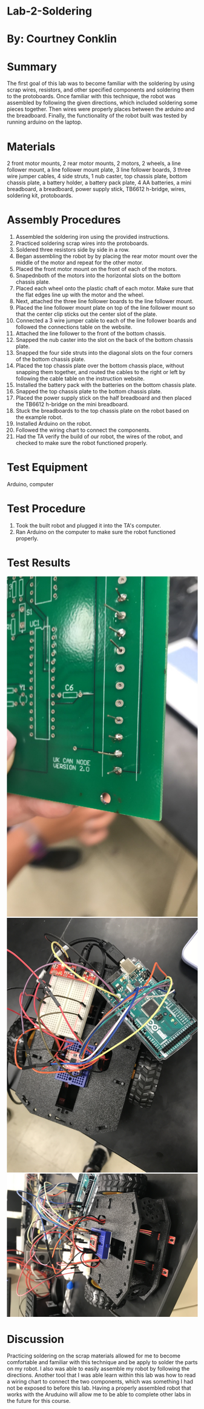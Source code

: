 # Lab-2-Soldering
# By: Courtney Conklin

# Summary 
The first goal of this lab was to become familiar with the soldering by using scrap wires, resistors, and other specified components and soldering them to the protoboards. Once familiar with this technique, the robot was assembled by following the given directions, which included soldering some pieces together. Then wires were properly places between the arduino and the breadboard. Finally, the functionality of the robot built was tested by running arduino on the laptop. 
# Materials
2 front motor mounts, 2 rear motor mounts, 2 motors, 2 wheels, a line follower mount, a line follower mount plate, 3 line follower boards, 3 three wire jumper cables, 4 side struts, 1 nub caster, top chassis plate, bottom chassis plate, a battery holder, a battery pack plate, 4 AA batteries, a mini breadboard, a breadboard, power supply stick, TB6612 h-bridge, wires, soldering kit, protoboards. 
# Assembly Procedures 
1. Assembled the soldering iron using the provided instructions. 
2. Practiced soldering scrap wires into the protoboards. 
3. Soldered three resistors side by side in a row. 
4. Began assembling the robot by by placing the rear motor mount over the middle of the motor and repeat for the other motor. 
5. Placed the front motor mount on the front of each of the motors. 
6. Snapednboth of the motors into the horizontal slots on the bottom chassis plate. 
7. Placed each wheel onto the plastic chaft of each motor. Make sure that the flat edges line up with the motor and the wheel. 
8. Next, attached the three line follower boards to the line follower mount. 
9. Placed the line follower mount plate on top of the line follower mount so that the center clip sticks out the center slot of the plate. 
10. Connected a 3 wire jumper cable to each of the line follower boards and followed the connections table on the website. 
11. Attached the line follower to the front of the bottom chassis. 
12. Snapped the nub caster into the slot on the back of the bottom chassis plate.
13. Snapped the four side struts into the diagonal slots on the four corners of the bottom chassis plate.
14. Placed the top chassis plate over the bottom chassis place, without snapping them together, and routed the cables  to the right or left by following the cable table on the instruction website.
15. Installed the battery pack with the batteries on the bottom chassis plate.
16. Snapped the top chassis plate to the bottom chassis plate. 
17. Placed the power supply stick on the half breadboard and then placed the TB6612 h-bridge on the mini breadboard.
18. Stuck the breadboards to the top chassis plate on the robot based on the example robot. 
19. Installed Arduino on the robot. 
20. Followed the wiring chart to connect the components. 
21. Had the TA verify the build of our robot, the wires of the robot, and checked to make sure the robot functioned properly. 
# Test Equipment 
Arduino, computer
# Test Procedure
1. Took the built robot and plugged it into the TA's computer. 
2. Ran Arduino on the computer to make sure the robot functioned properly.   
# Test Results 
![](IMG_1587.JPG)
![](IMG_1589.JPG)
![](IMG_1590.jpg)
# Discussion
Practicing soldering on the scrap materials allowed for me to become comfortable and familiar with this technique and be apply to solder the parts on my robot. I also was able to easily assemble my robot by following the directions. Another tool that I was able learn within this lab was how to read a wiring chart to connect the two components, which was something I had not be exposed to before this lab. Having a properly assembled robot that works with the Aruduino will allow me to be able to complete other labs in the future for this course. 
